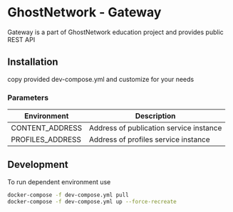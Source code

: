 # GhostNetwork - Gateway

Gateway is a part of GhostNetwork education project and provides public REST API

## Installation

copy provided dev-compose.yml and customize for your needs

### Parameters

| Environment          | Description                             |
|----------------------|---------------------------------------- |
| CONTENT_ADDRESS      | Address of publication service instance |
| PROFILES_ADDRESS     | Address of profiles service instance    |

## Development

To run dependent environment use

```bash
docker-compose -f dev-compose.yml pull
docker-compose -f dev-compose.yml up --force-recreate
```

